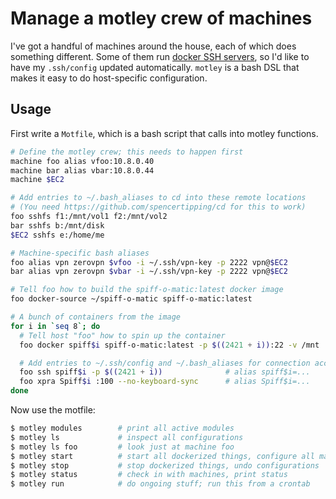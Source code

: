 # Manage a motley crew of machines
I've got a handful of machines around the house, each of which does something
different. Some of them run [docker SSH
servers](https://github.com/spencertipping/docker), so I'd like to have my
`.ssh/config` updated automatically. `motley` is a bash DSL that makes it easy
to do host-specific configuration.

## Usage
First write a `Motfile`, which is a bash script that calls into motley
functions.

```bash
# Define the motley crew; this needs to happen first
machine foo alias vfoo:10.8.0.40
machine bar alias vbar:10.8.0.44
machine $EC2

# Add entries to ~/.bash_aliases to cd into these remote locations
# (You need https://github.com/spencertipping/cd for this to work)
foo sshfs f1:/mnt/vol1 f2:/mnt/vol2
bar sshfs b:/mnt/disk
$EC2 sshfs e:/home/me

# Machine-specific bash aliases
foo alias vpn zerovpn $vfoo -i ~/.ssh/vpn-key -p 2222 vpn@$EC2
bar alias vpn zerovpn $vbar -i ~/.ssh/vpn-key -p 2222 vpn@$EC2

# Tell foo how to build the spiff-o-matic:latest docker image
foo docker-source ~/spiff-o-matic spiff-o-matic:latest

# A bunch of containers from the image
for i in `seq 8`; do
  # Tell host "foo" how to spin up the container
  foo docker spiff$i spiff-o-matic:latest -p $((2421 + i)):22 -v /mnt

  # Add entries to ~/.ssh/config and ~/.bash_aliases for connection access
  foo ssh spiff$i -p $((2421 + i))              # alias spiff$i=...
  foo xpra Spiff$i :100 --no-keyboard-sync      # alias Spiff$i=...
done
```

Now use the motfile:

```sh
$ motley modules        # print all active modules
$ motley ls             # inspect all configurations
$ motley ls foo         # look just at machine foo
$ motley start          # start all dockerized things, configure all machines
$ motley stop           # stop dockerized things, undo configurations
$ motley status         # check in with machines, print status
$ motley run            # do ongoing stuff; run this from a crontab
```

